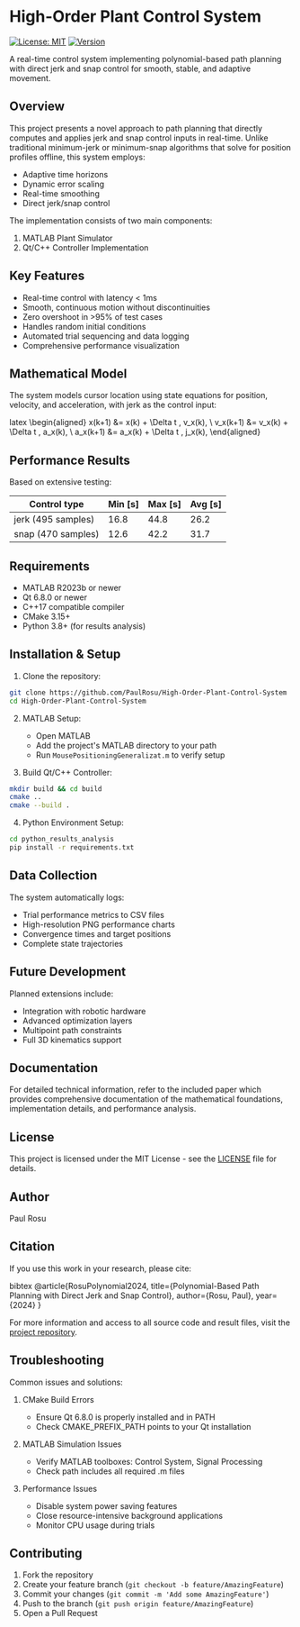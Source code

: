 # High-Order Plant Control System

[![License: MIT](https://img.shields.io/badge/License-MIT-yellow.svg)](https://opensource.org/licenses/MIT)
[![Version](https://img.shields.io/badge/version-1.0.0-blue.svg)]()

A real-time control system implementing polynomial-based path planning with direct jerk and snap control for smooth, stable, and adaptive movement.

## Overview

This project presents a novel approach to path planning that directly computes and applies jerk and snap control inputs in real-time. Unlike traditional minimum-jerk or minimum-snap algorithms that solve for position profiles offline, this system employs:

- Adaptive time horizons
- Dynamic error scaling 
- Real-time smoothing
- Direct jerk/snap control

The implementation consists of two main components:

1. MATLAB Plant Simulator
2. Qt/C++ Controller Implementation

## Key Features

- Real-time control with latency < 1ms
- Smooth, continuous motion without discontinuities
- Zero overshoot in >95% of test cases
- Handles random initial conditions
- Automated trial sequencing and data logging
- Comprehensive performance visualization

## Mathematical Model

The system models cursor location using state equations for position, velocity, and acceleration, with jerk as the control input:

latex
\begin{aligned}
x(k+1) &= x(k) + \Delta t \, v_x(k), \\
v_x(k+1) &= v_x(k) + \Delta t \, a_x(k), \\
a_x(k+1) &= a_x(k) + \Delta t \, j_x(k),
\end{aligned}


## Performance Results

Based on extensive testing:

| Control type | Min [s] | Max [s] | Avg [s] |
|--------------|---------|---------|---------|
| jerk (495 samples) | 16.8 | 44.8 | 26.2 |
| snap (470 samples) | 12.6 | 42.2 | 31.7 |

## Requirements

- MATLAB R2023b or newer
- Qt 6.8.0 or newer
- C++17 compatible compiler
- CMake 3.15+
- Python 3.8+ (for results analysis)

## Installation & Setup

1. Clone the repository:
```bash
git clone https://github.com/PaulRosu/High-Order-Plant-Control-System
cd High-Order-Plant-Control-System
```

2. MATLAB Setup:
   - Open MATLAB
   - Add the project's MATLAB directory to your path
   - Run `MousePositioningGeneralizat.m` to verify setup

3. Build Qt/C++ Controller:
```bash
mkdir build && cd build
cmake ..
cmake --build .
```

4. Python Environment Setup:
```bash
cd python_results_analysis
pip install -r requirements.txt
```

## Data Collection

The system automatically logs:
- Trial performance metrics to CSV files
- High-resolution PNG performance charts
- Convergence times and target positions
- Complete state trajectories

## Future Development

Planned extensions include:
- Integration with robotic hardware
- Advanced optimization layers
- Multipoint path constraints
- Full 3D kinematics support

## Documentation

For detailed technical information, refer to the included paper which provides comprehensive documentation of the mathematical foundations, implementation details, and performance analysis.

## License

This project is licensed under the MIT License - see the [LICENSE](LICENSE) file for details.

## Author

Paul Rosu

## Citation

If you use this work in your research, please cite:

bibtex
@article{RosuPolynomial2024,
title={Polynomial-Based Path Planning with Direct Jerk and Snap Control},
author={Rosu, Paul},
year={2024}
}

For more information and access to all source code and result files, visit the [project repository](https://github.com/PaulRosu/High-Order-Plant-Control-System).

## Troubleshooting

Common issues and solutions:

1. CMake Build Errors
   - Ensure Qt 6.8.0 is properly installed and in PATH
   - Check CMAKE_PREFIX_PATH points to your Qt installation

2. MATLAB Simulation Issues
   - Verify MATLAB toolboxes: Control System, Signal Processing
   - Check path includes all required .m files

3. Performance Issues
   - Disable system power saving features
   - Close resource-intensive background applications
   - Monitor CPU usage during trials

## Contributing

1. Fork the repository
2. Create your feature branch (`git checkout -b feature/AmazingFeature`)
3. Commit your changes (`git commit -m 'Add some AmazingFeature'`)
4. Push to the branch (`git push origin feature/AmazingFeature`)
5. Open a Pull Request